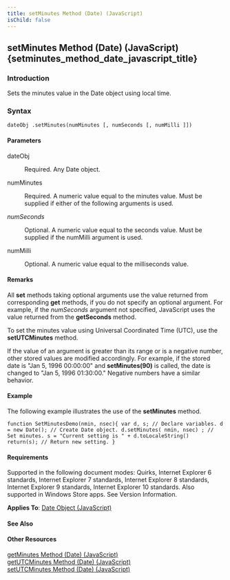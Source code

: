 ```yaml
---
title: setMinutes Method (Date) (JavaScript)
isChild: false
---
```


## setMinutes Method (Date) (JavaScript) {setminutes_method_date_javascript_title}

### Introduction 

 Sets the minutes value in the Date object using local time.

### Syntax 

```
dateObj .setMinutes(numMinutes [, numSeconds [, numMilli ]])
```

#### Parameters 

<div id="sectionSection0" class="section" name="collapseableSection" style="" expanded="true">
  <dl class="authored">
    <dt>
      <span class="parameter" sdata="paramReference" xmlns:util="util">dateObj</span>
    </dt>
    <dd>
      <p xmlns:util="util">
        Required. Any <span sdata="langKeyword" value="Date"><span class="keyword">Date</span></span> object.
      </p>
    </dd>
    <dt>
      <span class="parameter" sdata="paramReference" xmlns:util="util">numMinutes</span>
    </dt>
    <dd>
      <p xmlns:util="util">
        Required. A numeric value equal to the minutes value. Must be supplied if either of the following arguments is used.
      </p>
    </dd>
    <dt>
      <i xmlns:util="util">numSeconds</i>
    </dt>
    <dd>
      <p xmlns:util="util">
        Optional. A numeric value equal to the seconds value. Must be supplied if the <span class="parameter" sdata="paramReference">numMilli</span> argument is used.
      </p>
    </dd>
    <dt>
      <span class="parameter" sdata="paramReference" xmlns:util="util">numMilli</span>
    </dt>
    <dd>
      <p xmlns:util="util">
        Optional. A numeric value equal to the milliseconds value.
      </p>
    </dd>
  </dl>
</div>

#### Remarks 

<div id="languageReferenceRemarksSection" class="section" name="collapseableSection" style="">
  <p xmlns:util="util">
    All <b>set</b> methods taking optional arguments use the value returned from corresponding <b>get</b> methods, if you do not specify an optional argument. For example, if the <i>numSeconds</i>
    argument not specified, JavaScript uses the value returned from the <b>getSeconds</b> method.
  </p>
  <p xmlns:util="util">
    To set the minutes value using Universal Coordinated Time (UTC), use the <b>setUTCMinutes</b> method.
  </p>
  <p xmlns:util="util">
    If the value of an argument is greater than its range or is a negative number, other stored values are modified accordingly. For example, if the stored date is "Jan 5, 1996 00:00:00" and
    <b>setMinutes(90)</b> is called, the date is changed to "Jan 5, 1996 01:30:00." Negative numbers have a similar behavior.
  </p>
</div>

#### Example 

<p xmlns:util="util">
  The following example illustrates the use of the <b>setMinutes</b> method.
</p>

```
function SetMinutesDemo(nmin, nsec){ var d, s; // Declare variables. d = new Date(); // Create Date object. d.setMinutes( nmin, nsec) ; // Set minutes. s = "Current setting is " + d.toLocaleString()
return(s); // Return new setting. }
```

#### Requirements 

<div id="requirementsTitleSection" class="section" name="collapseableSection" style="">
  <p xmlns:util="util"></p>
  <p>
    Supported in the following document modes: Quirks, Internet Explorer 6 standards, Internet Explorer 7 standards, Internet Explorer 8 standards, Internet Explorer 9 standards, Internet Explorer 10
    standards. Also supported in Windows Store apps. See Version Information.
  </p>
  <p xmlns:util="util">
    <b>Applies To</b>: <span sdata="link"><a href="ce2202bb-7ec9-4f5a-bf48-3a04feff283e.htm">Date Object (JavaScript)</a></span>
  </p>
</div>

#### See Also 

<div id="seeAlsoSection" class="section" name="collapseableSection" style="">
  <h4 class="subHeading">
    Other Resources
  </h4>
  <div class="seeAlsoStyle">
    <span sdata="link" xmlns:util="util"><a href="d4139b5d-04e1-474c-9a83-e9d40597243a.htm">getMinutes Method (Date) (JavaScript)</a></span>
  </div>
  <div class="seeAlsoStyle">
    <span sdata="link" xmlns:util="util"><a href="b6d92543-b285-4e46-8f47-bba36e53fabd.htm">getUTCMinutes Method (Date) (JavaScript)</a></span>
  </div>
  <div class="seeAlsoStyle">
    <span sdata="link" xmlns:util="util"><a href="2415e788-6d28-46dd-a103-0931a1fd1446.htm">setUTCMinutes Method (Date) (JavaScript)</a></span>
  </div>
</div>

